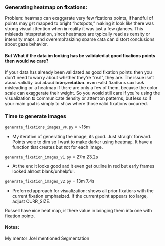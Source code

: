
### Generating heatmap on fixations:

Problem: heatmap can exaggerate very few fixations points, if handful of points may get mapped to bright “hotspots,” making it look like there was strong visual attention when in reality it was just a few glances. This misleads interpretation, since heatmaps are typically read as density or intensity maps, and overemphasizing sparse data can distort conclusions about gaze behavior.

#### But What if the data im looking has be validated at good fixations points then would we care?

If your data has already been validated as good fixation points, then you don’t need to worry about whether they’re “real”, they are. The issue isn’t about validity, but about **interpretation**: even valid fixations can look misleading on a heatmap if there are only a few of them, because the color scale can exaggerate their weight. So you would still care if you’re using the visualization to communicate density or attention patterns, but less so if your main goal is simply to show where those valid fixations occurred.

### Time to generate images

`generate_fixations_images_v0.py` = ~15m
- My iteration of generating the image, its good. Just straight forward. Points were to dim so I want to make darker using heatmap. It have a function that creates but not for each image.


`generate_fixation_images_v1.py` = 27m 23.2s
- At the end it looks good and it even get outline in red but early frames looked almost blank/unhelpful.

`generate_fixation_images_v2.py` = 13m 7.4s
- Preferred approach for visualization: shows all prior fixations with the current fixation emphasized. If the current point appears too large, adjust CURR_SIZE.

Russell have nice heat map, is there value in bringing them into one with fixation points.

#### Notes:

My mentor Joel mentioned Segmentation